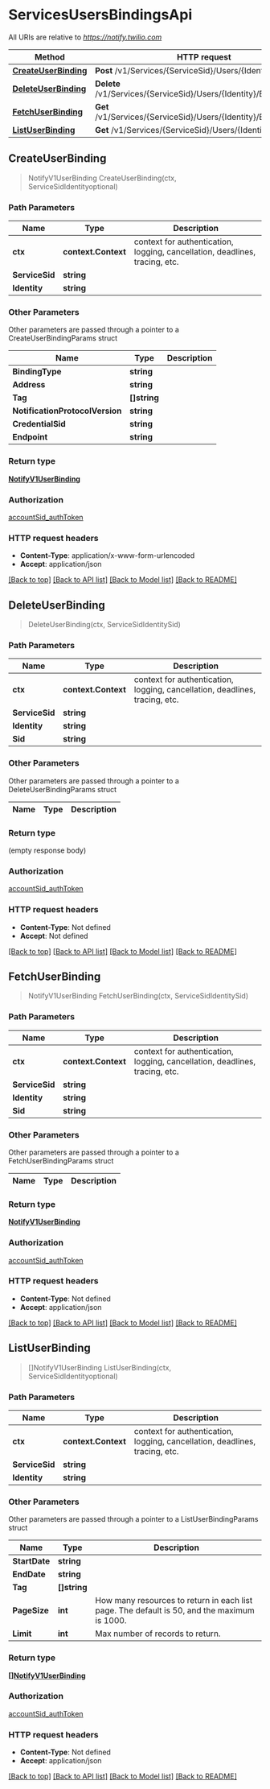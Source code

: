 # ServicesUsersBindingsApi

All URIs are relative to *https://notify.twilio.com*

Method | HTTP request | Description
------------- | ------------- | -------------
[**CreateUserBinding**](ServicesUsersBindingsApi.md#CreateUserBinding) | **Post** /v1/Services/{ServiceSid}/Users/{Identity}/Bindings | 
[**DeleteUserBinding**](ServicesUsersBindingsApi.md#DeleteUserBinding) | **Delete** /v1/Services/{ServiceSid}/Users/{Identity}/Bindings/{Sid} | 
[**FetchUserBinding**](ServicesUsersBindingsApi.md#FetchUserBinding) | **Get** /v1/Services/{ServiceSid}/Users/{Identity}/Bindings/{Sid} | 
[**ListUserBinding**](ServicesUsersBindingsApi.md#ListUserBinding) | **Get** /v1/Services/{ServiceSid}/Users/{Identity}/Bindings | 



## CreateUserBinding

> NotifyV1UserBinding CreateUserBinding(ctx, ServiceSidIdentityoptional)





### Path Parameters


Name | Type | Description
------------- | ------------- | -------------
**ctx** | **context.Context** | context for authentication, logging, cancellation, deadlines, tracing, etc.
**ServiceSid** | **string** | 
**Identity** | **string** | 

### Other Parameters

Other parameters are passed through a pointer to a CreateUserBindingParams struct


Name | Type | Description
------------- | ------------- | -------------
**BindingType** | **string** | 
**Address** | **string** | 
**Tag** | **[]string** | 
**NotificationProtocolVersion** | **string** | 
**CredentialSid** | **string** | 
**Endpoint** | **string** | 

### Return type

[**NotifyV1UserBinding**](NotifyV1UserBinding.md)

### Authorization

[accountSid_authToken](../README.md#accountSid_authToken)

### HTTP request headers

- **Content-Type**: application/x-www-form-urlencoded
- **Accept**: application/json

[[Back to top]](#) [[Back to API list]](../README.md#documentation-for-api-endpoints)
[[Back to Model list]](../README.md#documentation-for-models)
[[Back to README]](../README.md)


## DeleteUserBinding

> DeleteUserBinding(ctx, ServiceSidIdentitySid)





### Path Parameters


Name | Type | Description
------------- | ------------- | -------------
**ctx** | **context.Context** | context for authentication, logging, cancellation, deadlines, tracing, etc.
**ServiceSid** | **string** | 
**Identity** | **string** | 
**Sid** | **string** | 

### Other Parameters

Other parameters are passed through a pointer to a DeleteUserBindingParams struct


Name | Type | Description
------------- | ------------- | -------------

### Return type

 (empty response body)

### Authorization

[accountSid_authToken](../README.md#accountSid_authToken)

### HTTP request headers

- **Content-Type**: Not defined
- **Accept**: Not defined

[[Back to top]](#) [[Back to API list]](../README.md#documentation-for-api-endpoints)
[[Back to Model list]](../README.md#documentation-for-models)
[[Back to README]](../README.md)


## FetchUserBinding

> NotifyV1UserBinding FetchUserBinding(ctx, ServiceSidIdentitySid)





### Path Parameters


Name | Type | Description
------------- | ------------- | -------------
**ctx** | **context.Context** | context for authentication, logging, cancellation, deadlines, tracing, etc.
**ServiceSid** | **string** | 
**Identity** | **string** | 
**Sid** | **string** | 

### Other Parameters

Other parameters are passed through a pointer to a FetchUserBindingParams struct


Name | Type | Description
------------- | ------------- | -------------

### Return type

[**NotifyV1UserBinding**](NotifyV1UserBinding.md)

### Authorization

[accountSid_authToken](../README.md#accountSid_authToken)

### HTTP request headers

- **Content-Type**: Not defined
- **Accept**: application/json

[[Back to top]](#) [[Back to API list]](../README.md#documentation-for-api-endpoints)
[[Back to Model list]](../README.md#documentation-for-models)
[[Back to README]](../README.md)


## ListUserBinding

> []NotifyV1UserBinding ListUserBinding(ctx, ServiceSidIdentityoptional)





### Path Parameters


Name | Type | Description
------------- | ------------- | -------------
**ctx** | **context.Context** | context for authentication, logging, cancellation, deadlines, tracing, etc.
**ServiceSid** | **string** | 
**Identity** | **string** | 

### Other Parameters

Other parameters are passed through a pointer to a ListUserBindingParams struct


Name | Type | Description
------------- | ------------- | -------------
**StartDate** | **string** | 
**EndDate** | **string** | 
**Tag** | **[]string** | 
**PageSize** | **int** | How many resources to return in each list page. The default is 50, and the maximum is 1000.
**Limit** | **int** | Max number of records to return.

### Return type

[**[]NotifyV1UserBinding**](NotifyV1UserBinding.md)

### Authorization

[accountSid_authToken](../README.md#accountSid_authToken)

### HTTP request headers

- **Content-Type**: Not defined
- **Accept**: application/json

[[Back to top]](#) [[Back to API list]](../README.md#documentation-for-api-endpoints)
[[Back to Model list]](../README.md#documentation-for-models)
[[Back to README]](../README.md)

